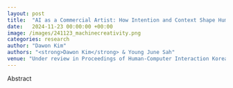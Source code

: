 ```yaml
---
layout: post
title:  "AI as a Commercial Artist: How Intention and Context Shape Human Perception of Machine Creativity"
date:   2024-11-23 00:00:00 +00:00
image: /images/241123_machinecreativity.png
categories: research
author: "Dawon Kim"
authors: "<strong>Dawon Kim</strong> & Young June Sah"
venue: "Under review in Proceedings of Human-Computer Interaction Korea 2025"
---
```

Abstract